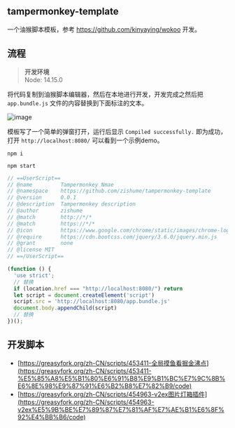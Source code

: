 ## tampermonkey-template

一个油猴脚本模板，参考 https://github.com/kinyaying/wokoo 开发。

## 流程

> **开发环境**  
> Node: 14.15.0

将代码复制到油猴脚本编辑器，然后在本地进行开发，开发完成之然后把 `app.bundle.js` 文件的内容替换到下面标注的文本。

![image](https://imgbed.netlify.app/images/image.5im2u3ln3do0.png)

模板写了一个简单的弹窗打开，运行后显示 `Compiled successfully.` 即为成功，打开 `http://localhost:8080/` 可以看到一个示例demo。

```shell
npm i

npm start
```

```js
// ==UserScript==
// @name         Tampermonkey Nmae
// @namespace    https://github.com/zishume/tampermonkey-template
// @version      0.0.1
// @description  Tampermonkey description
// @author       zishume
// @match        http://*/*
// @match        https://*/*
// @icon         https://www.google.com/chrome/static/images/chrome-logo-m100.svg
// @require      https://cdn.bootcss.com/jquery/3.6.0/jquery.min.js
// @grant        none
// @license MIT
// ==/UserScript==

(function () {
  'use strict';
  // 替换
  if (location.href === "http://localhost:8080/") return
  let script = document.createElement('script')
  script.src = 'http://localhost:8080/app.bundle.js'
  document.body.appendChild(script)
  // 替换
})();
```

## 开发脚本

- [https://greasyfork.org/zh-CN/scripts/453411-全局摸鱼看掘金沸点](https://greasyfork.org/zh-CN/scripts/453411-%E5%85%A8%E5%B1%80%E6%91%B8%E9%B1%BC%E7%9C%8B%E6%8E%98%E9%87%91%E6%B2%B8%E7%82%B9/code)
- [https://greasyfork.org/zh-CN/scripts/454963-v2ex图片灯箱插件](https://greasyfork.org/zh-CN/scripts/454963-v2ex%E5%9B%BE%E7%89%87%E7%81%AF%E7%AE%B1%E6%8F%92%E4%BB%B6/code)

